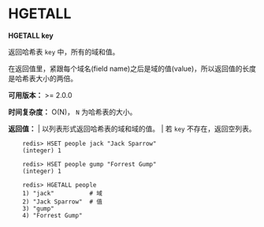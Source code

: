 # HGETALL


**HGETALL key**

返回哈希表 ``key`` 中，所有的域和值。

在返回值里，紧跟每个域名(field name)之后是域的值(value)，所以返回值的长度是哈希表大小的两倍。

**可用版本：**
    >= 2.0.0

**时间复杂度：**
    O(N)， ``N`` 为哈希表的大小。

**返回值：**
    | 以列表形式返回哈希表的域和域的值。
    | 若 ``key`` 不存在，返回空列表。

```
    redis> HSET people jack "Jack Sparrow"
    (integer) 1

    redis> HSET people gump "Forrest Gump"
    (integer) 1

    redis> HGETALL people
    1) "jack"          # 域
    2) "Jack Sparrow"  # 值
    3) "gump"
    4) "Forrest Gump"
```